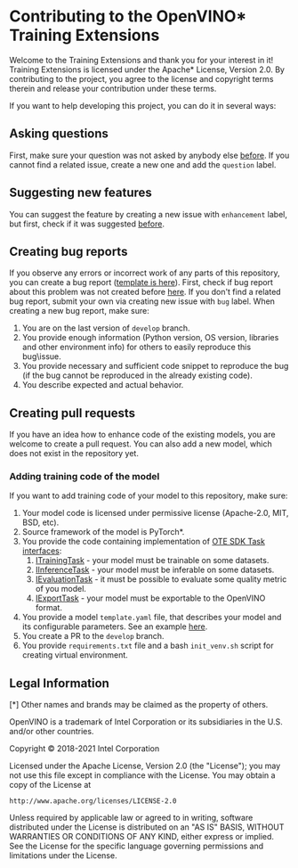 # Contributing to the OpenVINO\* Training Extensions

Welcome to the Training Extensions and thank you for your interest in it! Training Extensions is licensed under the Apache\* License, Version 2.0. By contributing to the project, you agree to the license and copyright terms therein and release your contribution under these terms.

If you want to help developing this project, you can do it in several ways:

## Asking questions

First, make sure your question was not asked by anybody else [before](https://github.com/openvinotoolkit/training_extensions/issues?q=is%3Aissue+label%3Aquestion). If you cannot find a related issue, create a new one and add the `question` label.

## Suggesting new features

You can suggest the feature by creating a new issue with `enhancement` label, but first, check if it was suggested [before](https://github.com/openvinotoolkit/training_extensions/issues?q=is%3Aissue+label%3Aenhancement).

## Creating bug reports

If you observe any errors or incorrect work of any parts of this repository, you can create a bug report ([template is here](.github/ISSUE_TEMPLATE/bug_report.md)). First, check if bug report about this problem was not created before [here](https://github.com/openvinotoolkit/training_extensions/issues?q=is%3Aissue+label%3Abug). If you don't find a related bug report, submit your own via creating new issue with `bug` label.
When creating a new bug report, make sure:

1. You are on the last version of `develop` branch.
2. You provide enough information (Python version, OS version, libraries and other environment info) for others to easily reproduce this bug\issue.
3. You provide necessary and sufficient code snippet to reproduce the bug (if the bug cannot be reproduced in the already existing code).
4. You describe expected and actual behavior.

## Creating pull requests

If you have an idea how to enhance code of the existing models, you are welcome to create a pull request. You can also add a new model, which does not exist in the repository yet.

### Adding training code of the model

If you want to add training code of your model to this repository, make sure:

1. Your model code is licensed under permissive license (Apache-2.0, MIT, BSD, etc).
2. Source framework of the model is PyTorch\*.
3. You provide the code containing implementation of [OTE SDK Task interfaces](https://github.com/openvinotoolkit/training_extensions/tree/develop/ote_sdk/ote_sdk/usecases/tasks/interfaces):
   1. [ITrainingTask](https://github.com/openvinotoolkit/training_extensions/blob/develop/ote_sdk/ote_sdk/usecases/tasks/interfaces/training_interface.py) - your model must be trainable on some datasets.
   1. [IInferenceTask](https://github.com/openvinotoolkit/training_extensions/blob/develop/ote_sdk/ote_sdk/usecases/tasks/interfaces/inference_interface.py) - your model must be inferable on some datasets.
   1. [IEvaluationTask](https://github.com/openvinotoolkit/training_extensions/blob/develop/ote_sdk/ote_sdk/usecases/tasks/interfaces/evaluate_interface.py) - it must be possible to evaluate some quality metric of you model.
   1. [IExportTask](https://github.com/openvinotoolkit/training_extensions/blob/develop/ote_sdk/ote_sdk/usecases/tasks/interfaces/export_interface.py) - your model must be exportable to the OpenVINO format.
4. You provide a model `template.yaml` file, that describes your model and its configurable parameters. See an example [here](external/anomaly/configs/anomaly_classification/padim/template.yaml).
5. You create a PR to the `develop` branch.
6. You provide `requirements.txt` file and a bash `init_venv.sh` script for creating virtual environment.

## Legal Information

[\*] Other names and brands may be claimed as the property of others.

OpenVINO is a trademark of Intel Corporation or its subsidiaries in the U.S. and/or other countries.

Copyright &copy; 2018-2021 Intel Corporation

Licensed under the Apache License, Version 2.0 (the "License"); you may not use this file except in compliance with the License. You may obtain a copy of the License at

```
http://www.apache.org/licenses/LICENSE-2.0
```

Unless required by applicable law or agreed to in writing, software distributed under the License is distributed on an "AS IS" BASIS, WITHOUT WARRANTIES OR CONDITIONS OF ANY KIND, either express or implied. See the License for the specific language governing permissions and limitations under the License.
